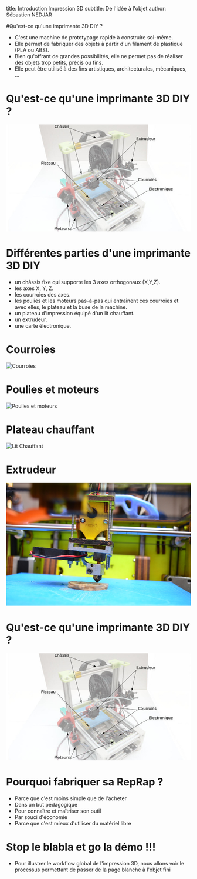 title: Introduction Impression 3D
subtitle: De l'idée à l'objet
author: Sébastien NEDJAR

#Qu'est-ce qu'une imprimante 3D DIY ?
- C'est une machine de prototypage rapide à construire soi-même. 
- Elle permet de fabriquer des objets à partir d'un filament de plastique (PLA ou ABS).
- Bien qu'offrant de grandes possibilités, elle ne permet pas de réaliser des objets trop petits, précis ou fins.
- Elle peut être utilisé à des fins artistiques, architecturales, mécaniques, ...

# Qu'est-ce qu'une imprimante 3D DIY ?
![vue_globale](vue_globale.jpg)

# Différentes parties d'une imprimante 3D DIY
- un châssis fixe qui supporte les 3 axes orthogonaux (X,Y,Z).
- les axes X, Y, Z.
- les courroies des axes.
- les poulies et les moteurs pas-à-pas qui entraînent ces courroies 
  et avec elles, le plateau et la buse de la machine.
- un plateau d'impression équipé d'un lit chauffant.
- un extrudeur.
- une carte électronique.

# Courroies
![Courroies](http://fr.flossmanuals.net/reprap/_booki/reprap/static/s1_ch1_courroie.JPG)

# Poulies et moteurs
![Poulies et moteurs](http://fr.flossmanuals.net/reprap/_booki/reprap/static/s1_ch1_moteur.JPG)

# Plateau chauffant
![Lit Chauffant](http://fr.flossmanuals.net/reprap/_booki/reprap/static/s1_ch1_plateau.JPG)

# Extrudeur
![Extrudeur](buse.jpg)

# Qu'est-ce qu'une imprimante 3D DIY ?
![vue_globale](vue_globale.jpg)

# Pourquoi fabriquer sa RepRap ?
- Parce que c'est moins simple que de l'acheter
- Dans un but pédagogique
- Pour connaître et maîtriser son outil
- Par souci d'économie
- Parce que c'est mieux d'utiliser du matériel libre

# Stop le blabla et go la démo !!!
- Pour illustrer le workflow global de l'impression 3D, nous allons voir le processus permettant de passer de la page blanche à l'objet fini 
